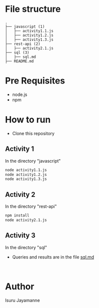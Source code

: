 # File structure
```
.
├── javascript (1)
│   ├── activity1.1.js
│   ├── activity1.2.js
│   ├── activity1.3.js
├── rest-api (2)
│   ├── activity2.1.js
├── sql (3)
│   ├── sql.md
├── README.md
```  

# Pre Requisites
- node.js
- npm

# How to run

- Clone this repository

## Activity 1
In the directory "javascript"
```bash
node activity1.1.js
node activity1.2.js
node activity1.3.js
```

## Activity 2
In the directory "rest-api"
```bash
npm install
node activity2.1.js
```

## Activity 3
In the directory "sql"
- Queries and results are in the file [sql.md](sql/sql.md)

<br>


# Author
Isuru Jayamanne